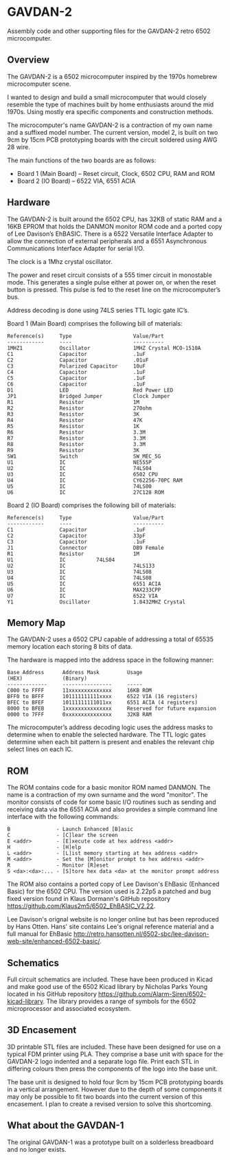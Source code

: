 # GAVDAN-2
Assembly code and other supporting files for the GAVDAN-2 retro 6502 microcomputer.

## Overview
The GAVDAN-2 is a 6502 microcomputer inspired by the 1970s homebrew microcomputer scene.

I wanted to design and build a small microcomputer that would closely resemble the type of machines built by home enthusiasts around the mid 1970s. Using mostly era specific components and construction methods.

The microcomputer's name GAVDAN-2 is a contraction of my own name and a suffixed model number. The current version, model 2, is built on two 9cm by 15cm PCB prototyping boards with the circuit soldered using AWG 28 wire.

The main functions of the two boards are as follows:

- Board 1 (Main Board) – Reset circuit, Clock, 6502 CPU, RAM and ROM
- Board 2 (IO Board) – 6522  VIA, 6551 ACIA

## Hardware
The GAVDAN-2 is built around the 6502 CPU, has 32KB of static RAM and a 16KB EPROM that holds the DANMON monitor ROM code and a ported copy of Lee Davison’s EhBASIC. There is a 6522 Versatile Interface Adapter to allow the connection of external peripherals and a 6551 Asynchronous Communications Interface Adapter for serial I/O.

The clock is a 1Mhz crystal oscillator.

The power and reset circuit consists of a 555 timer circuit in monostable mode. This generates a single pulse either at power on, or when the reset button is pressed. This pulse is fed to the reset line on the microcomputer’s bus.

Address decoding is done using 74LS series TTL logic gate IC’s.

Board 1 (Main Board) comprises the following bill of materials:
```
Reference(s)     Type                    Value/Part
------------     ----                    ----------
1MHZ1            Oscillator              1MHZ Crystal MCO-1510A
C1               Capacitor               .1uF
C2               Capacitor               .01uF
C3               Polarized Capacitor     10uF
C4               Capacitor               .1uF
C5               Capacitor               .1uF
C6               Capacitor               .1uF
D1               LED                     Red Power LED
JP1              Bridged Jumper          Clock Jumper
R1               Resistor                1M
R2               Resistor                270ohm
R3               Resistor                3K
R4               Resistor                47K
R5               Resistor                1K
R6               Resistor                3.3M
R7               Resistor                3.3M
R8               Resistor                3.3M
R9               Resistor                3K
SW1              Switch                  SW_MEC_5G
U1               IC                      NE555P
U2               IC                      74LS04
U3               IC                      6502 CPU
U4               IC                      CY62256-70PC RAM
U5               IC                      74LS00
U6               IC                      27C128 ROM
```

Board 2 (IO Board) comprises the following bill of materials:
```
Reference(s)     Type                    Value/Part
------------     ----                    ----------
C1               Capacitor               .1uF
C2               Capacitor               33pF
C3               Capacitor               .1uF
J1               Connector               DB9 Female
R1               Resistor                1M
U1               IC			 74LS04
U2               IC                      74LS133
U3               IC                      74LS08
U4               IC                      74LS08
U5               IC                      6551 ACIA
U6               IC                      MAX233CPP
U7               IC                      6522 VIA
Y1               Oscillator              1.8432MHZ Crystal
```

## Memory Map
The GAVDAN-2 uses a 6502 CPU capable of addressing a total of 65535 memory location each storing 8 bits of data.

The hardware is mapped into the address space in the following manner:

```
Base Address      Address Mask         Usage
(HEX)             (Binary)
-------------     ----------------     -----   
C000 to FFFF      11xxxxxxxxxxxxxx     16KB ROM
BFF0 to BFFF      101111111111xxxx     6522 VIA (16 registers)
BFEC to BFEF      10111111111011xx     6551 ACIA (4 registers)
8000 to BFEB      1xxxxxxxxxxxxxxx     Reserved for future expansion
0000 to 7FFF      0xxxxxxxxxxxxxxx     32KB RAM
```

The microcomputer’s address decoding logic uses the address masks to determine when to enable the selected hardware. The TTL logic gates determine when each bit pattern is present and enables the relevant chip select lines on each IC.

## ROM
The ROM contains code for a basic monitor ROM named DANMON. The name is a contraction of my own surname and the word "monitor". The monitor consists of code for some basic I/O routines such as sending and receiving data via the 6551 ACIA and also provides a simple command line interface with the following commands:

```
B               - Launch Enhanced [B]asic
C               - [C]lear the screen
E <addr>        - [E]xecute code at hex address <addr>
H               - [H]elp
L <addr>        - [L]ist memory starting at hex address <addr>
M <addr>        - Set the [M]onitor prompt to hex address <addr>
R               - Monitor [R]eset
S <da>:<da>:... - [S]tore hex data <da> at the monitor prompt address
```

The ROM also contains a ported copy of Lee Davison's EhBasic (Enhanced Basic) for the 6502 CPU. The version used is 2.22p5 a patched and bug fixed version found in Klaus Dormann's GitHub repository https://github.com/Klaus2m5/6502_EhBASIC_V2.22.

Lee Davison's orignal website is no longer online but has been reproduced by Hans Otten. Hans' site contains Lee's orignal reference material and a full manual for EhBasic http://retro.hansotten.nl/6502-sbc/lee-davison-web-site/enhanced-6502-basic/.

## Schematics
Full circuit schematics are included. These have been produced in Kicad and make good use of the 6502 Kicad library by Nicholas Parks Young located in his GitHub repository https://github.com/Alarm-Siren/6502-kicad-library. The library provides a range of symbols for the 6502 microprocessor and associated ecosystem.

## 3D Encasement
3D printable STL files are included. These have been designed for use on a typical FDM printer using PLA. They comprise a base unit with space for the GAVDAN-2 logo indented and a separate logo file. Print each STL in differing colours then press the components of the logo into the base unit.

The base unit is designed to hold four 9cm by 15cm PCB prototyping boards in a vertical arrangement. However due to the depth of some components it may only be possible to fit two boards into the current version of this encasement. I plan to create a revised version to solve this shortcoming.

## What about the GAVDAN-1
The original GAVDAN-1 was a prototype built on a solderless breadboard and no longer exists.
